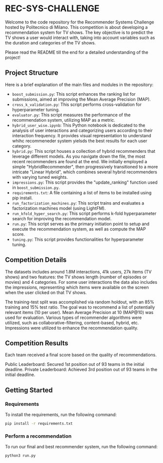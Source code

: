 # REC-SYS-CHALLENGE

Welcome to the code repository for the Recommender Systems Challenge hosted by Politecnico di Milano. This competition is about developing a recommendation system for TV shows. The key objective is to predict the TV shows a user would interact with, taking into account variables such as the duration and categories of the TV shows.

Please read the README till the end for a detailed understanding of the project!

## Project Structure

Here is a brief explanation of the main files and modules in the repository:

- `boost_submission.py`: This script enhances the ranking list for submissions, aimed at improving the Mean Average Precision (MAP).
- `cross_k_validation.py`: This script performs cross-validation for hyperparameter tuning.
- `evaluator.py`: This script measures the performance of the recommendation system, utilizing MAP as a metric.
- `hybrid_user_wise.ipynb`: This Python notebook is dedicated to the analysis of user interactions and categorizing users according to their interaction frequency. It provides visual representation to understand whihc recommeneder system yielsds the best results for each user category.
- `hybrid.py`: This script houses a collection of hybrid recommenders that leverage different models. As you navigate down the file, the most recent recommenders are found at the end. We initially employed a simple "HybridRecommender", then progressively transitioned to a more intricate "Linear Hybrid", which combines several hybrid recommenders with varying tuned weights.
- `impressions.py`: This script provides the "update_ranking" function used in `boost_submission.py`.
- `requirements.txt`: A file containing a list of items to be installed using pip install.
- `run_factorization_machines.py`: This script trains and evaluates a factorization machines model (using LightFM).
- `run_kfold_hyper_search.py`: This script performs k-fold hyperparameter search for improving the recommendation model.
- `run.py`: This script serves as the primary initiation point to setup and execute the recommendation system, as well as compute the MAP score.
- `tuning.py`: This script provides functionalities for hyperparameter tuning.

## Competition Details

The datasets includes around 1.8M interactions, 41k users, 27k items (TV shows) and two features: the TV shows length (number of episodes or movies) and 4 categories. For some user interactions the data also includes the impressions, representing which items were available on the screen when the user clicked on that TV shows.

The training-test split was accomplished via random holdout, with an 85% training and 15% test ratio. The goal was to recommend a list of potentially relevant items (10 per user). Mean Average Precision at 10 (MAP@10) was used for evaluation. Various types of recommender algorithms were utilized, such as collaborative-filtering, content-based, hybrid, etc. Impressions were utilized to enhance the recommendation quality.

## Competition Results
Each team received a final score based on the quality of recommendations.

Public Leaderboard: Secured 1st position out of 93 teams in the initial deadline.
Private Leaderboard: Achieved 3rd position out of 93 teams in the initial deadline.

## Getting Started

### Requirements

To install the requirements, run the following command:

```bash
pip install -r requirements.txt
```

### Perform a recommendation

To run our final and best recommender system, run the following command:

```bash
python3 run.py
```
